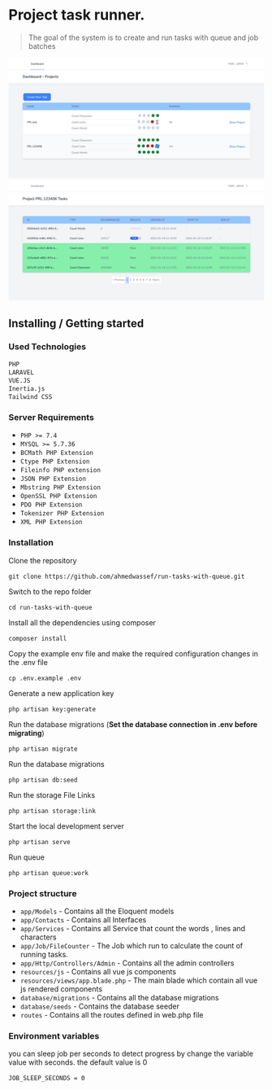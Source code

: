 # Project task runner.

>The goal of the system is to create and run tasks with queue and job batches


<img src="./public/project-screenshot.png" alt="Project screenshot"  >
<img src="./public/project-screenshot2.png" alt="Project screenshot"  >


## Installing / Getting started

### Used Technologies

```shell
PHP
LARAVEL
VUE.JS
Inertia.js
Tailwind CSS 
```

### Server Requirements

- `PHP >= 7.4`
- `MYSQL >= 5.7.36`
- `BCMath PHP Extension`
- `Ctype PHP Extension`
- `Fileinfo PHP extension`
- `JSON PHP Extension`
- `Mbstring PHP Extension`
- `OpenSSL PHP Extension`
- `PDO PHP Extension`
- `Tokenizer PHP Extension`
- `XML PHP Extension`

### Installation

Clone the repository

    git clone https://github.com/ahmedwassef/run-tasks-with-queue.git

Switch to the repo folder

    cd run-tasks-with-queue

Install all the dependencies using composer

    composer install

Copy the example env file and make the required configuration changes in the .env file

    cp .env.example .env

Generate a new application key

    php artisan key:generate

Run the database migrations (**Set the database connection in .env before migrating**)

    php artisan migrate

Run the database migrations

    php artisan db:seed

Run the storage File Links

    php artisan storage:link

Start the local development server

    php artisan serve

Run queue

    php artisan queue:work

### Project structure

- `app/Models` - Contains all the Eloquent models
- `app/Contacts` - Contains all Interfaces
- `app/Services` - Contains all Service that count the words , lines and characters 
- `app/Job/FileCounter` - The Job which run to calculate the count of running tasks. 
- `app/Http/Controllers/Admin` - Contains all the admin controllers
- `resources/js` - Contains all vue js components
- `resources/views/app.blade.php` - The main blade which contain all vue js rendered components
- `database/migrations` - Contains all the database migrations
- `database/seeds` - Contains the database seeder
- `routes` - Contains all the routes defined in web.php file


### Environment variables

you can sleep job per seconds to detect progress by change
the variable value with seconds.
the default value is 0

    JOB_SLEEP_SECONDS = 0 

